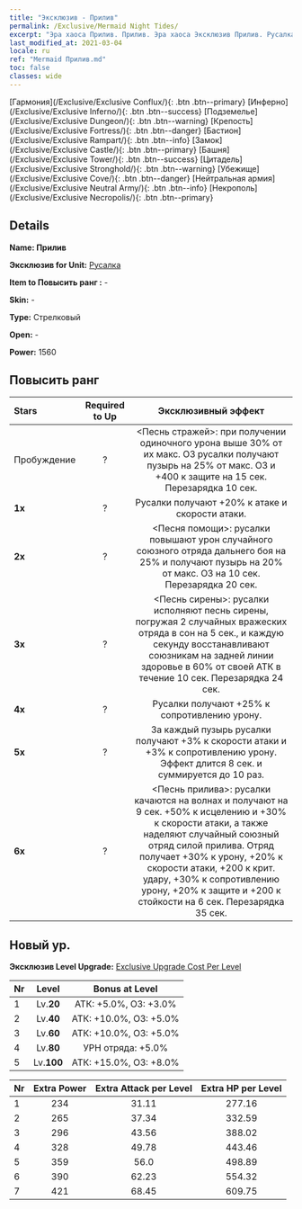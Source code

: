```yaml
---
title: "Эксклюзив - Прилив"
permalink: /Exclusive/Mermaid Night Tides/
excerpt: "Эра хаоса Прилив. Прилив. Эра хаоса Эксклюзив Прилив. Русалка Эксклюзив."
last_modified_at: 2021-03-04
locale: ru
ref: "Mermaid Прилив.md"
toc: false
classes: wide
---
```

 [Гармония](/Exclusive/Exclusive Conflux/){: .btn .btn--primary} [Инферно](/Exclusive/Exclusive Inferno/){: .btn .btn--success} [Подземелье](/Exclusive/Exclusive Dungeon/){: .btn .btn--warning} [Крепость](/Exclusive/Exclusive Fortress/){: .btn .btn--danger} [Бастион](/Exclusive/Exclusive Rampart/){: .btn .btn--info} [Замок](/Exclusive/Exclusive Castle/){: .btn .btn--primary} [Башня](/Exclusive/Exclusive Tower/){: .btn .btn--success} [Цитадель](/Exclusive/Exclusive Stronghold/){: .btn .btn--warning} [Убежище](/Exclusive/Exclusive Cove/){: .btn .btn--danger} [Нейтральная армия](/Exclusive/Exclusive Neutral Army/){: .btn .btn--info} [Некрополь](/Exclusive/Exclusive Necropolis/){: .btn .btn--primary} 

## Details
 **Name: Прилив** 

 **Эксклюзив for Unit:** [Русалка](/units/Mermaid/) 

 **Item to Повысить ранг :** -

 **Skin:** -

 **Type:** Стрелковый

 **Open:** -

 **Power:** 1560

## Повысить ранг 

  |     Stars    |  Required to Up | Эксклюзивный эффект |
  |:-------------|:---------------:|:---------------:|
  |  Пробуждение  | ? | <Песнь стражей>: при получении одиночного урона выше 30% от их макс. ОЗ русалки получают пузырь на 25% от макс. ОЗ и +400 к защите на 15 сек. Перезарядка 10 сек. |
  | **1x** <i class="fas fa-star"/> | ? | Русалки получают +20% к атаке и скорости атаки. |
  | **2x** <i class="fas fa-star"/> | ? | <Песня помощи>: русалки повышают урон случайного союзного отряда дальнего боя на 25% и получают пузырь на 20% от макс. ОЗ на 10 сек. Перезарядка 20 сек. |
  | **3x** <i class="fas fa-star"/> | ? | <Песнь сирены>: русалки исполняют песнь сирены, погружая 2 случайных вражеских отряда в сон на 5 сек., и каждую секунду восстанавливают союзникам на задней линии здоровье в 60% от своей АТК в течение 10 сек. Перезарядка 24 сек. |
  | **4x** <i class="fas fa-star"/> | ? | Русалки получают +25% к сопротивлению урону. |
  | **5x** <i class="fas fa-star"/> | ? | За каждый пузырь русалки получают +3% к скорости атаки и +3% к сопротивлению урону. Эффект длится 8 сек. и суммируется до 10 раз. |
  | **6x** <i class="fas fa-star"/> | ? | <Песнь прилива>: русалки качаются на волнах и получают на 9 сек. +50% к исцелению и +30% к скорости атаки, а также наделяют случайный союзный отряд силой прилива. Отряд получает +30% к урону, +20% к скорости атаки, +200 к крит. удару, +30% к сопротивлению урону, +20% к защите и +200 к стойкости на 6 сек. Перезарядка 35 сек. |


## Новый ур.
 **Эксклюзив Level Upgrade:** [Exclusive Upgrade Cost Per Level](/Exclusive/ExclusiveUpgradeCostPerLevel/)

  |  Nr  |   Level  | Bonus at Level |
  |:-----|:--------:|:--------------:|
  | 1 | Lv.**20** | АТК: +5.0%, ОЗ: +3.0% |
  | 2 | Lv.**40** | АТК: +10.0%, ОЗ: +5.0% |
  | 3 | Lv.**60** | АТК: +10.0%, ОЗ: +5.0% |
  | 4 | Lv.**80** | УРН отряда: +5.0% |
  | 5 | Lv.**100** | АТК: +15.0%, ОЗ: +8.0% |


  |  Nr  |  Extra Power | Extra Attack per Level | Extra HP per Level |
  |:-----|:--------:|:--------:|:--------:|
  | 1 | 234 | 31.11 | 277.16 |
  | 2 | 265 | 37.34 | 332.59 |
  | 3 | 296 | 43.56 | 388.02 |
  | 4 | 328 | 49.78 | 443.46 |
  | 5 | 359 | 56.0 | 498.89 |
  | 6 | 390 | 62.23 | 554.32 |
  | 7 | 421 | 68.45 | 609.75 |


